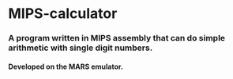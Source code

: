 # MIPS-calculator
### A program written in MIPS assembly that can do simple arithmetic with single digit numbers.
#### Developed on the MARS emulator.
